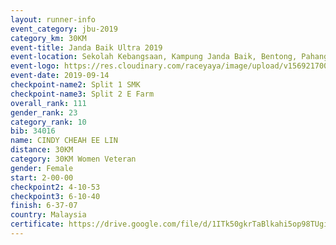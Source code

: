 ```yaml
---
layout: runner-info 
event_category: jbu-2019 
category_km: 30KM 
event-title: Janda Baik Ultra 2019 
event-location: Sekolah Kebangsaan, Kampung Janda Baik, Bentong, Pahang, Malaysia 
event-logo: https://res.cloudinary.com/raceyaya/image/upload/v1569217009/logo/janda-baik_vch1pc.jpg 
event-date: 2019-09-14 
checkpoint-name2: Split 1 SMK 
checkpoint-name3: Split 2 E Farm 
overall_rank: 111
gender_rank: 23
category_rank: 10
bib: 34016
name: CINDY CHEAH EE LIN
distance: 30KM
category: 30KM Women Veteran
gender: Female
start: 2-00-00
checkpoint2: 4-10-53
checkpoint3: 6-10-40
finish: 6-37-07
country: Malaysia
certificate: https://drive.google.com/file/d/1ITk50gkrTaBlkahi5op98TUgiZjPb3-4/view?usp=sharinghttps://drive.google.com/file/d/1ITk50gkrTaBlkahi5op98TUgiZjPb3-4/view?usp=sharing
---
```

